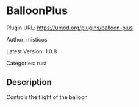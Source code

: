 # BalloonPlus

Plugin URL: https://umod.org/plugins/balloon-plus

Author: misticos

Latest Version: 1.0.8

Categories: rust

## Description

Controls the flight of the balloon
